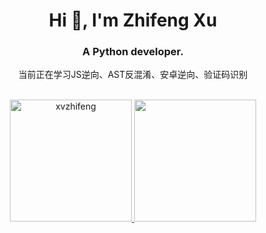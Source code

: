 <!-- ### Hi there 👋 -->
<h1 align="center">Hi 👋, I'm Zhifeng Xu</h1>
<h3 align="center">A Python developer.</h3>
<p align='center'>
  当前正在学习JS逆向、AST反混淆、安卓逆向、验证码识别 <br/><br/>
</p>

<p align='center'>
 
</p>
<p align='center'>
  <a href="https://github.com/anuraghazra/github-readme-stats" margin-right="10px">
    <img src="https://github-readme-stats.vercel.app/api/top-langs?username=xvzhifeng&show_icons=true&locale=en&layout=compact&theme=dark" alt="xvzhifeng" height="195px" />
</a>
  <a href="#"><img src="https://github-readme-stats.vercel.app/api?username=xvzhifeng&show_icons=true&count_private=true&theme=dark" height="195px"></a>
</p>



<!--
**xvzhifeng/xvzhifeng** is a ✨ _special_ ✨ repository because its `README.md` (this file) appears on your GitHub profile.

Here are some ideas to get you started:

- 🔭 I’m currently working on ...
- 🌱 I’m currently learning ...
- 👯 I’m looking to collaborate on ...
- 🤔 I’m looking for help with ...
- 💬 Ask me about ...
- 📫 How to reach me: ...
- 😄 Pronouns: ...
- ⚡ Fun fact: ...
-->
